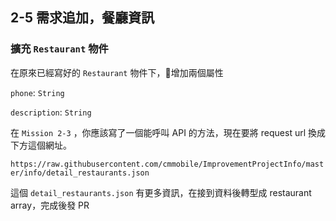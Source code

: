 ## 2-5 需求追加，餐廳資訊

### 擴充 `Restaurant` 物件

在原來已經寫好的 `Restaurant` 物件下，增加兩個屬性

`phone`: `String`  

`description`: `String`

在 `Mission 2-3` ，你應該寫了一個能呼叫 API 的方法，現在要將 request url 換成下方這個網址。

`https://raw.githubusercontent.com/cmmobile/ImprovementProjectInfo/master/info/detail_restaurants.json`

這個 `detail_restaurants.json` 有更多資訊，在接到資料後轉型成 restaurant array，完成後發 PR